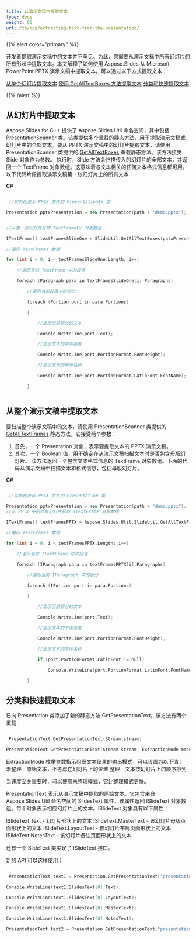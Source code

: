 ```yaml
---
title: 从演示文稿中提取文本
type: docs
weight: 60
url: /zh/cpp/extracting-text-from-the-presentation/
---
```


{{% alert color="primary" %}} 

开发者提取演示文稿中的文本并不罕见。为此，您需要从演示文稿中所有幻灯片的所有形状中提取文本。本文解释了如何使用 Aspose.Slides 从 Microsoft PowerPoint PPTX 演示文稿中提取文本。可以通过以下方式提取文本：

[从单个幻灯片提取文本](/slides/zh/cpp/extracting-text-from-the-presentation/)
[使用 GetAllTextBoxes 方法提取文本](/slides/zh/cpp/extracting-text-from-the-presentation/)
[分类和快速提取文本](/slides/zh/cpp/extracting-text-from-the-presentation/)

{{% /alert %}} 
## **从幻灯片中提取文本**
Aspose.Slides for C++ 提供了 Aspose.Slides.Util 命名空间，其中包括 PresentationScanner 类。该类提供多个重载的静态方法，用于提取演示文稿或幻灯片中的全部文本。要从 PPTX 演示文稿中的幻灯片提取文本，请使用 PresentationScanner 类提供的 [GetAllTextBoxes](http://docs.aspose.com/display/slidesnet/PresentationScanner+Members) 重载静态方法。该方法接受 Slide 对象作为参数。
执行时，Slide 方法会扫描传入的幻灯片的全部文本，并返回一个 TextFrame 对象数组。这意味着与文本相关的任何文本格式信息都可用。以下代码片段提取演示文稿第一张幻灯片上的所有文本：

**C#**

``` cpp

 //实例化表示 PPTX 文件的 PresentationEx 类

Presentation pptxPresentation = new Presentation(path + "demo.pptx");


//从第一张幻灯片获取 TextFrameEx 对象数组

ITextFrame[] textFramesSlideOne = SlideUtil.GetAllTextBoxes(pptxPresentation.Slides[0]);

//遍历 TextFrames 数组

for (int i = 0; i < textFramesSlideOne.Length; i++)

    //遍历当前 TextFrame 中的段落

    foreach (Paragraph para in textFramesSlideOne[i].Paragraphs)

        //遍历当前段落中的部分

        foreach (Portion port in para.Portions)

        {

            //显示当前部分的文本

            Console.WriteLine(port.Text);

            //显示文本的字体高度

            Console.WriteLine(port.PortionFormat.FontHeight);

            //显示文本的字体名称

            Console.WriteLine(port.PortionFormat.LatinFont.FontName);

        }



```


## **从整个演示文稿中提取文本**
要扫描整个演示文稿中的文本，请使用 PresentationScanner 类提供的 [GetAllTextFrames](http://docs.aspose.com/display/slidesnet/PresentationScanner+Members) 静态方法。它接受两个参数：

1. 首先，一个 Presentation 对象，表示要提取文本的 PPTX 演示文稿。
1. 其次，一个 Boolean 值，用于确定在从演示文稿扫描文本时是否包含母版幻灯片。
   该方法返回一个包含文本格式信息的 TextFrame 对象数组。下面的代码从演示文稿中扫描文本和格式信息，包括母版幻灯片。

**C#**

``` cpp

 //实例化表示 PPTX 文件的 Presentation 类

Presentation pptxPresentation = new Presentation(path + "demo.pptx");
//从 PPTX 中的所有幻灯片获取 ITextFrame 对象数组

ITextFrame[] textFramesPPTX = Aspose.Slides.Util.SlideUtil.GetAllTextFrames(pptxPresentation, true);

//遍历 TextFrames 数组

for (int i = 0; i < textFramesPPTX.Length; i++)

    //遍历当前 ITextFrame 中的段落

    foreach (IParagraph para in textFramesPPTX[i].Paragraphs)

        //遍历当前 IParagraph 中的部分

        foreach (IPortion port in para.Portions)

        {

            //显示当前部分的文本

            Console.WriteLine(port.Text);

            //显示文本的字体高度

            Console.WriteLine(port.PortionFormat.FontHeight);

            //显示文本的字体名称

            if (port.PortionFormat.LatinFont != null)

                Console.WriteLine(port.PortionFormat.LatinFont.FontName);

        }


```


## **分类和快速提取文本**
已向 Presentation 类添加了新的静态方法 GetPresentationText。该方法有两个重载：

``` cpp

 PresentationText GetPresentationText(Stream stream)

PresentationText GetPresentationText(Stream stream, ExtractionMode mode)


```

ExtractionMode 枚举参数指示组织文本结果的输出模式，可以设置为以下值：
未整理 - 原始文本，不考虑在幻灯片上的位置
整理 - 文本按幻灯片上的顺序排列

当速度至关重要时，可以使用未整理模式，它比整理模式更快。

PresentationText 表示从演示文稿中提取的原始文本。它包含来自 Aspose.Slides.Util 命名空间的 SlidesText 属性，该属性返回 ISlideText 对象数组。每个对象表示相应幻灯片上的文本。ISlideText 对象具有以下属性：

ISlideText.Text - 幻灯片形状上的文本
ISlideText.MasterText - 该幻灯片母版页面形状上的文本
ISlideText.LayoutText - 该幻灯片布局页面形状上的文本
ISlideText.NotesText - 该幻灯片备注页面形状上的文本

还有一个 SlideText 类实现了 ISlideText 接口。

新的 API 可以这样使用：

``` cpp

 PresentationText text1 = Presentation.GetPresentationText("presentation.ppt");

Console.WriteLine(text1.SlidesText[0].Text);

Console.WriteLine(text1.SlidesText[0].LayoutText);

Console.WriteLine(text1.SlidesText[0].MasterText);

Console.WriteLine(text1.SlidesText[0].NotesText);

PresentationText text2 = Presentation.GetPresentationText("presentation.pptx", ExtractionMode.Unarranged);


```
